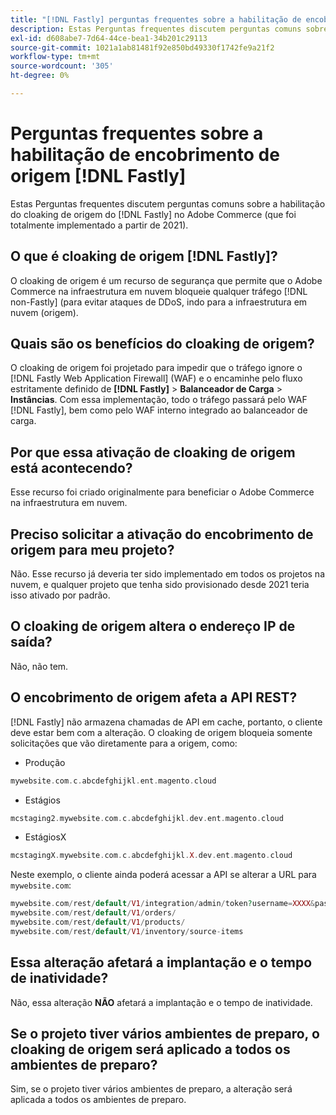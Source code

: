 ```yaml
---
title: "[!DNL Fastly] perguntas frequentes sobre a habilitação de encobrimento de origem"
description: Estas Perguntas frequentes discutem perguntas comuns sobre a habilitação do cloaking de origem no Adobe Commerce (que foi totalmente implementado a partir de 2021). [!DNL Fastly]
exl-id: d608abe7-7d64-44ce-bea1-34b201c29113
source-git-commit: 1021a1ab81481f92e850bd49330f1742fe9a21f2
workflow-type: tm+mt
source-wordcount: '305'
ht-degree: 0%

---
```


# Perguntas frequentes sobre a habilitação de encobrimento de origem [!DNL Fastly]

Estas Perguntas frequentes discutem perguntas comuns sobre a habilitação do cloaking de origem do [!DNL Fastly] no Adobe Commerce (que foi totalmente implementado a partir de 2021).

## O que é cloaking de origem [!DNL Fastly]?

O cloaking de origem é um recurso de segurança que permite que o Adobe Commerce na infraestrutura em nuvem bloqueie qualquer tráfego [!DNL non-Fastly] (para evitar ataques de DDoS, indo para a infraestrutura em nuvem (origem).

## Quais são os benefícios do cloaking de origem?

O cloaking de origem foi projetado para impedir que o tráfego ignore o [!DNL Fastly Web Application Firewall] (WAF) e o encaminhe pelo fluxo estritamente definido de **[!DNL Fastly]** > **Balanceador de Carga** > **Instâncias**. Com essa implementação, todo o tráfego passará pelo WAF [!DNL Fastly], bem como pelo WAF interno integrado ao balanceador de carga.

## Por que essa ativação de cloaking de origem está acontecendo?

Esse recurso foi criado originalmente para beneficiar o Adobe Commerce na infraestrutura em nuvem.

## Preciso solicitar a ativação do encobrimento de origem para meu projeto?

Não. Esse recurso já deveria ter sido implementado em todos os projetos na nuvem, e qualquer projeto que tenha sido provisionado desde 2021 teria isso ativado por padrão.

## O cloaking de origem altera o endereço IP de saída?

Não, não tem.

## O encobrimento de origem afeta a API REST?

[!DNL Fastly] não armazena chamadas de API em cache, portanto, o cliente deve estar bem com a alteração. O cloaking de origem bloqueia somente solicitações que vão diretamente para a origem, como:

* Produção

```php
mywebsite.com.c.abcdefghijkl.ent.magento.cloud
```

* Estágios

```php
mcstaging2.mywebsite.com.c.abcdefghijkl.dev.ent.magento.cloud
```

* EstágiosX

```php
mcstagingX.mywebsite.com.c.abcdefghijkl.X.dev.ent.magento.cloud
```

Neste exemplo, o cliente ainda poderá acessar a API se alterar a URL para ``mywebsite.com``:

```php
mywebsite.com/rest/default/V1/integration/admin/token?username=XXXX&password=XXXXX;
mywebsite.com/rest/default/V1/orders/
mywebsite.com/rest/default/V1/products/
mywebsite.com/rest/default/V1/inventory/source-items
```

## Essa alteração afetará a implantação e o tempo de inatividade?

Não, essa alteração **NÃO** afetará a implantação e o tempo de inatividade.

## Se o projeto tiver vários ambientes de preparo, o cloaking de origem será aplicado a todos os ambientes de preparo?

Sim, se o projeto tiver vários ambientes de preparo, a alteração será aplicada a todos os ambientes de preparo.
